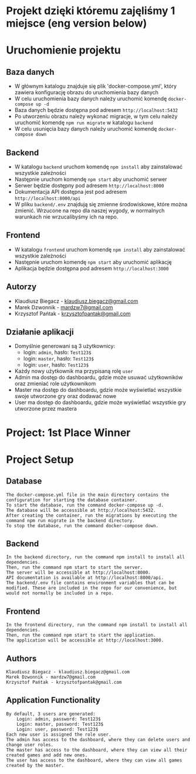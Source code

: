 # Projekt dzięki któremu zajęliśmy 1 miejsce (eng version below)

# Uruchomienie projektu

## Baza danych

- W głównym katalogu znajduje się plik 'docker-compose.yml', który zawiera konfigurację obrazu do uruchomienia bazy danych
- W celu uruchomienia bazy danych należy uruchomić komendę `docker-compose up -d`
- Baza danych będzie dostępna pod adresem `http://localhost:5432`
- Po utworzeniu obrazu należy wykonać migracje, w tym celu należy uruchomić komendę `npm run migrate` w katalogu `backend`
- W celu usunięcia bazy danych należy uruchomić komendę `docker-compose down`

## Backend

- W katalogu `backend` uruchom komendę `npm install` aby zainstalować wszystkie zależności
- Następnie uruchom komendę `npm start` aby uruchomić serwer
- Serwer będzie dostępny pod adresem `http://localhost:8000`
- Dokumentacja API dostępna jest pod adresem `http://localhost:8000/api`
- W pliku `backend/.env` znajdują się zmienne środowiskowe, które można zmienić. Wrzucone na repo dla naszej wygody, w normalnych warunkach nie wrzucalibyśmy ich na repo.

## Frontend

- W katalogu `frontend` uruchom komendę `npm install` aby zainstalować wszystkie zależności
- Następnie uruchom komendę `npm start` aby uruchomić aplikację
- Aplikacja będzie dostępna pod adresem `http://localhost:3000`

## Autorzy

- Klaudiusz Biegacz - klaudiusz.biegacz@gmail.com
- Marek Dzwonnik - mardzw7@gmail.com
- Krzysztof Pańtak - krzysztofpantak@gmail.com

## Działanie aplikacji

- Domyślnie generowani są 3 użytkownicy:
  - login: `admin`, hasło: `Test123$`
  - login: `master`, hasło: `Test123$`
  - login: `user`, hasło: `Test123$`
- Każdy nowy użytkownik ma przypisaną rolę `user`
- Admin ma dostęp do dashboardu, gdzie może usuwać użytkowników oraz zmieniać role użytkownikom
- Master ma dostęp do dashboardu, gdzie może wyświetlać wszystkie swoje utworzone gry oraz dodawać nowe
- User ma dostęp do dashboardu, gdzie może wyświetlać wszystkie gry utworzone przez mastera

# Project: 1st Place Winner

# Project Setup

## Database

    The docker-compose.yml file in the main directory contains the configuration for starting the database container.
    To start the database, run the command docker-compose up -d.
    The database will be accessible at http://localhost:5432.
    After creating the container, run the migrations by executing the command npm run migrate in the backend directory.
    To stop the database, run the command docker-compose down.

## Backend

    In the backend directory, run the command npm install to install all dependencies.
    Then, run the command npm start to start the server.
    The server will be accessible at http://localhost:8000.
    API documentation is available at http://localhost:8000/api.
    The backend/.env file contains environment variables that can be modified. These are included in the repo for our convenience, but would not normally be included in a repo.

## Frontend

    In the frontend directory, run the command npm install to install all dependencies.
    Then, run the command npm start to start the application.
    The application will be accessible at http://localhost:3000.

## Authors

    Klaudiusz Biegacz - klaudiusz.biegacz@gmail.com
    Marek Dzwonnik - mardzw7@gmail.com
    Krzysztof Pańtak - krzysztofpantak@gmail.com

## Application Functionality

    By default, 3 users are generated:
        Login: admin, password: Test123$
        Login: master, password: Test123$
        Login: user, password: Test123$
    Each new user is assigned the role user.
    The admin has access to the dashboard, where they can delete users and change user roles.
    The master has access to the dashboard, where they can view all their created games and add new ones.
    The user has access to the dashboard, where they can view all games created by the master.
